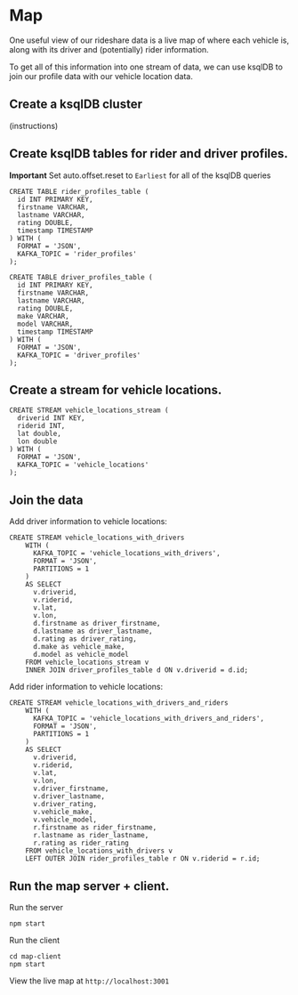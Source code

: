 # Map

One useful view of our rideshare data is a live map of where each vehicle is, along with its driver and (potentially) rider information.

To get all of this information into one stream of data, we can use ksqlDB to join our profile data with our vehicle location data.

## Create a ksqlDB cluster

(instructions)

## Create ksqlDB tables for rider and driver profiles.

<b>Important</b> Set auto.offset.reset to `Earliest` for all of the ksqlDB queries

```
CREATE TABLE rider_profiles_table (
  id INT PRIMARY KEY,
  firstname VARCHAR,
  lastname VARCHAR,
  rating DOUBLE,
  timestamp TIMESTAMP
) WITH (
  FORMAT = 'JSON',
  KAFKA_TOPIC = 'rider_profiles'
);

CREATE TABLE driver_profiles_table (
  id INT PRIMARY KEY,
  firstname VARCHAR,
  lastname VARCHAR,
  rating DOUBLE,
  make VARCHAR,
  model VARCHAR,
  timestamp TIMESTAMP
) WITH (
  FORMAT = 'JSON',
  KAFKA_TOPIC = 'driver_profiles'
);
```

## Create a stream for vehicle locations.

```
CREATE STREAM vehicle_locations_stream (
  driverid INT KEY,
  riderid INT,
  lat double,
  lon double
) WITH (
  FORMAT = 'JSON',
  KAFKA_TOPIC = 'vehicle_locations'
);
```

## Join the data

Add driver information to vehicle locations:

```
CREATE STREAM vehicle_locations_with_drivers
    WITH (
      KAFKA_TOPIC = 'vehicle_locations_with_drivers',
      FORMAT = 'JSON',
      PARTITIONS = 1
    )
    AS SELECT
      v.driverid,
      v.riderid,
      v.lat,
      v.lon,
      d.firstname as driver_firstname,
      d.lastname as driver_lastname,
      d.rating as driver_rating,
      d.make as vehicle_make,
      d.model as vehicle_model
    FROM vehicle_locations_stream v
    INNER JOIN driver_profiles_table d ON v.driverid = d.id;
```

Add rider information to vehicle locations:

```
CREATE STREAM vehicle_locations_with_drivers_and_riders
    WITH (
      KAFKA_TOPIC = 'vehicle_locations_with_drivers_and_riders',
      FORMAT = 'JSON',
      PARTITIONS = 1
    )
    AS SELECT
      v.driverid,
      v.riderid,
      v.lat,
      v.lon,
      v.driver_firstname,
      v.driver_lastname,
      v.driver_rating,
      v.vehicle_make,
      v.vehicle_model,
      r.firstname as rider_firstname,
      r.lastname as rider_lastname,
      r.rating as rider_rating
    FROM vehicle_locations_with_drivers v
    LEFT OUTER JOIN rider_profiles_table r ON v.riderid = r.id;
```

## Run the map server + client.

Run the server

```
npm start
```

Run the client

```
cd map-client
npm start
```

View the live map at `http://localhost:3001`
